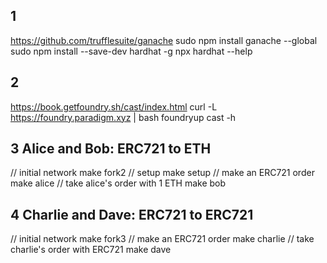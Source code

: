 
## 1
https://github.com/trufflesuite/ganache
sudo npm install ganache --global
sudo npm install --save-dev hardhat -g
npx hardhat --help


## 2
https://book.getfoundry.sh/cast/index.html
curl -L https://foundry.paradigm.xyz | bash
foundryup
cast -h

## 3 Alice and Bob: ERC721 to ETH
// initial network
make fork2
// setup
make setup
// make an ERC721 order
make alice
// take alice's order with 1 ETH
make bob

## 4 Charlie and Dave: ERC721 to ERC721
// initial network
make fork3
// make an ERC721 order
make charlie
// take charlie's order with ERC721
make dave